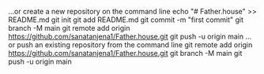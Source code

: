 …or create a new repository on the command line
echo "# Father.house" >> README.md
git init
git add README.md
git commit -m "first commit"
git branch -M main
git remote add origin https://github.com/sanatanjena1/Father.house.git
git push -u origin main
…or push an existing repository from the command line
git remote add origin https://github.com/sanatanjena1/Father.house.git
git branch -M main
git push -u origin main